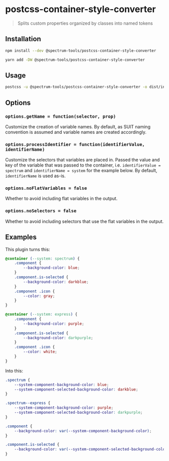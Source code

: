 # postcss-container-style-converter

> Splits custom properties organized by classes into named tokens

## Installation

```sh
npm install --dev @spectrum-tools/postcss-container-style-converter
```

```sh
yarn add -DW @spectrum-tools/postcss-container-style-converter
```

## Usage

```sh
postcss -u @spectrum-tools/postcss-container-style-converter -o dist/index.css src/index.css
```

## Options

### `options.getName = function(selector, prop)`

Customize the creation of variable names. By default, as SUIT naming convention is assumed and variable names are created accordingly.

### `options.processIdentifier = function(identifierValue, identifierName)`

Customize the selectors that variables are placed in. Passed the value and key of the variable that was passed to the container, i.e. `identifierValue = spectrum` and `identifierName = system` for the example below. By default, `identifierName` is used as-is.

### `options.noFlatVariables = false`

Whether to avoid including flat variables in the output.

### `options.noSelectors = false`

Whether to avoid including selectors that use the flat variables in the output.

## Examples

This plugin turns this:

```css
@container (--system: spectrum) {
    .component {
        --background-color: blue;
    }
    .component.is-selected {
        --background-color: darkblue;
    }
    .component .icon {
        --color: gray;
    }
}

@container (--system: express) {
    .component {
        --background-color: purple;
    }
    .component.is-selected {
        --background-color: darkpurple;
    }
    .component .icon {
        --color: white;
    }
}
```

Into this:

```css
.spectrum {
    --system-component-background-color: blue;
    --system-component-selected-background-color: darkblue;
}

.spectrum--express {
    --system-component-background-color: purple;
    --system-component-selected-background-color: darkpurple;
}

.component {
    --background-color: var(--system-component-background-color);
}

.component.is-selected {
    --background-color: var(--system-component-selected-background-color);
}
```
